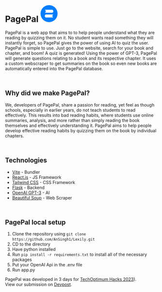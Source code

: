 # PagePal ![](/client/public/logo.svg)

PagePal is a web app that aims to to help people understand what they are reading by quizzing them on it. No student wants read something they will instantly forget, so PagePal gives the power of using AI to quiz the user. PagePal is simple to use. Just go to the website, search for your book and chapter, and boom! A quiz is generated! Using the power of GPT-3, PagePal will generate questions relating to a book and its respective chapter. It uses a custom webscraper to get summaries on the book so even new books are automatically entered into the PagePal database.

<br>

## Why did we make PagePal?

We, developers of PagePal, share a passion for reading, yet feel as though schools, especially in earlier years, do not teach students to read effectively. This results into bad reading habits, where students use online summaries, analysis, and more rather than simply reading the book themselves and effectively understanding it. PagePal aims to help people develop effective reading habits by quizzing them on the book by individual chapters. 

<br>

## Technologies

- [Vite](https://vitejs.dev/) - Bundler
- [React.js](https://react.dev) - JS Framework
- [Tailwind CSS](https://tailwindcss.com) - CSS Framework
- [Flask](https://flask.palletsprojects.com/en/2.3.x/) - Backend
- [OpenAI GPT-3](https://openai.com/blog/openai-api) - AI
- [Beautiful Soup](https://pypi.org/project/beautifulsoup4/) - Web Scraper

<br>

## PagePal local setup
1. Clone the repository using `git clone https://github.com/AnSingh1/Lexily.git`
2. CD to the directory
3. Have python installed
4. Run `pip install -r requirements.txt` to install all of the necessary packages
5. Put your OpenAI Api in the .env file
6. Run app.py

PagePal was developed in 3 days for [TechOptimum Hacks 2023](https://hacks.techoptimum.org/)).
<br>
View our submission on [Devpost](https://devpost.com/software/PagePal).
